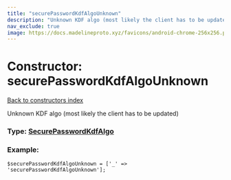 ```yaml
---
title: "securePasswordKdfAlgoUnknown"
description: "Unknown KDF algo (most likely the client has to be updated)"
nav_exclude: true
image: https://docs.madelineproto.xyz/favicons/android-chrome-256x256.png
---
```

# Constructor: securePasswordKdfAlgoUnknown  
[Back to constructors index](/API_docs/constructors/index.html)



Unknown KDF algo (most likely the client has to be updated)




### Type: [SecurePasswordKdfAlgo](/API_docs/types/SecurePasswordKdfAlgo.html)


### Example:

```
$securePasswordKdfAlgoUnknown = ['_' => 'securePasswordKdfAlgoUnknown'];
```  
